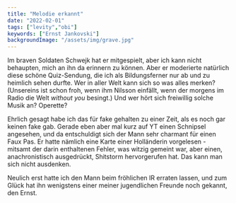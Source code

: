 ```yaml
---
title: "Melodie erkannt"
date: "2022-02-01"
tags: ["levity","obi"]
keywords: ["Ernst Jankovski"]
backgroundImage: "/assets/img/grave.jpg"
---
```

Im braven Soldaten Schwejk hat er mitgespielt, aber ich kann nicht behaupten, mich an ihn da erinnern zu können. Aber er moderierte natürlich diese schöne Quiz-Sendung, die ich als Bildungsferner nur ab und zu heimlich sehen durfte. Wer in aller Welt kann sich so was alles merken? (Unsereins ist schon froh, wenn ihm Nilsson einfällt, wenn der morgens im Radio die Welt *without you* besingt.) Und wer hört sich freiwillig solche Musik an? Operette? 

Ehrlich gesagt habe ich das für fake gehalten zu einer Zeit, als es noch gar keinen fake gab. Gerade eben aber mal kurz auf YT einen Schnipsel angesehen, und da entschuldigt sich der Mann sehr charmant für einen Faux Pas. Er hatte nämlich eine Karte einer Holländerin vorgelesen - mitsamt der darin enthaltenen Fehler, was witzig gemeint war, aber einen, anachronistisch ausgedrückt, Shitstorm hervorgerufen hat. Das kann man sich nicht ausdenken.

Neulich erst hatte ich den Mann beim fröhlichen IR erraten lassen, und zum Glück hat ihn wenigstens einer meiner jugendlichen Freunde noch gekannt, den Ernst.
